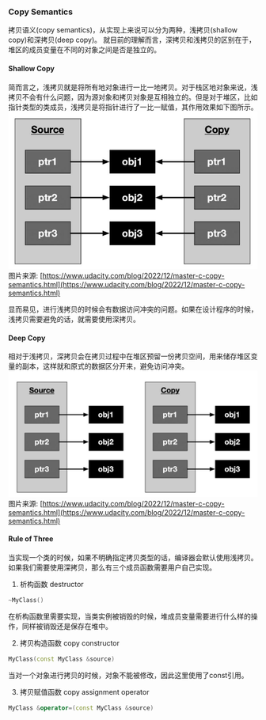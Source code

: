 ### Copy Semantics
拷贝语义(copy semantics)，从实现上来说可以分为两种，浅拷贝(shallow copy)和深拷贝(deep copy)。
就目前的理解而言，深拷贝和浅拷贝的区别在于，堆区的成员变量在不同的对象之间是否是独立的。

#### Shallow Copy
简而言之，浅拷贝就是将所有地对象进行一比一地拷贝。对于栈区地对象来说，浅拷贝不会有什么问题，因为源对象和拷贝对象是互相独立的。但是对于堆区，比如指针类型的类成员，浅拷贝是将指针进行了一比一赋值，其作用效果如下图所示。
![BoatGauges Display](.\Build\Shallow_Copy_Shared_Heap.JPG)
图片来源: [https://www.udacity.com/blog/2022/12/master-c-copy-semantics.html](https://www.udacity.com/blog/2022/12/master-c-copy-semantics.html)

显而易见，进行浅拷贝的时候会有数据访问冲突的问题。如果在设计程序的时候，浅拷贝需要避免的话，就需要使用深拷贝。

#### Deep Copy
相对于浅拷贝，深拷贝会在拷贝过程中在堆区预留一份拷贝空间，用来储存堆区变量的副本，这样就和原式的数据区分开来，避免访问冲突。
![BoatGauges Display](.\Build\Deep_Copy_Shared_Heap.JPG)
图片来源: [https://www.udacity.com/blog/2022/12/master-c-copy-semantics.html](https://www.udacity.com/blog/2022/12/master-c-copy-semantics.html)

#### Rule of Three
当实现一个类的时候，如果不明确指定拷贝类型的话，编译器会默认使用浅拷贝。如果我们需要使用深拷贝，那么有三个成员函数需要用户自己实现。

1. 析构函数 destructor
```c++ 
~MyClass()
```
在析构函数里需要实现，当类实例被销毁的时候，堆成员变量需要进行什么样的操作，同样被销毁还是保存在堆中。

2. 拷贝构造函数 copy constructor
```c++ 
MyClass(const MyClass &source)
```
当对一个对象进行拷贝的时候，对象不能被修改，因此这里使用了const引用。

3. 拷贝赋值函数 copy assignment operator
```c++ 
MyClass &operator=(const MyClass &source)
```